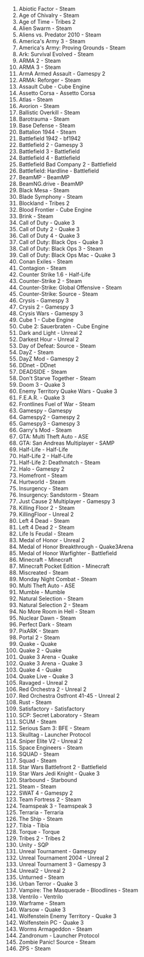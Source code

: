 1. Abiotic Factor - Steam
2. Age of Chivalry - Steam
3. Age of Time - Tribes 2
4. Alien Swarm - Steam
5. Aliens vs. Predator 2010 - Steam
6. America's Army 3 - Steam
7. America's Army: Proving Grounds - Steam
8. Ark: Survival Evolved - Steam
9. ARMA 2 - Steam
10. ARMA 3 - Steam
11. ArmA Armed Assault - Gamespy 2
12. ARMA: Reforger - Steam
13. Assault Cube - Cube Engine
14. Assetto Corsa - Assetto Corsa
15. Atlas - Steam
16. Avorion - Steam
17. Ballistic Overkill - Steam
18. Barotrauma - Steam
19. Base Defense - Steam
20. Battalion 1944 - Steam
21. Battlefield 1942 - bf1942
22. Battlefield 2 - Gamespy 3
23. Battlefield 3 - Battlefield
24. Battlefield 4 - Battlefield
25. Battlefield Bad Company 2 - Battlefield
26. Battlefield: Hardline - Battlefield
27. BeamMP - BeamMP
28. BeamNG.drive - BeamMP
29. Black Mesa - Steam
30. Blade Symphony - Steam
31. Blockland - Tribes 2
32. Blood Frontier - Cube Engine
33. Brink - Steam
34. Call of Duty - Quake 3
35. Call of Duty 2 - Quake 3
36. Call of Duty 4 - Quake 3
37. Call of Duty: Black Ops - Quake 3
38. Call of Duty: Black Ops 3 - Steam
39. Call of Duty: Black Ops Mac - Quake 3
40. Conan Exiles - Steam
41. Contagion - Steam
42. Counter Strike 1.6 - Half-Life
43. Counter-Strike 2 - Steam
44. Counter-Strike: Global Offensive - Steam
45. Counter-Strike: Source - Steam
46. Crysis - Gamespy 3
47. Crysis 2 - Gamespy 3
48. Crysis Wars - Gamespy 3
49. Cube 1 - Cube Engine
50. Cube 2: Sauerbraten - Cube Engine
51. Dark and Light - Unreal 2
52. Darkest Hour - Unreal 2
53. Day of Defeat: Source - Steam
54. DayZ - Steam
55. DayZ Mod - Gamespy 2
56. DDnet - DDnet
57. DEADSIDE - Steam
58. Don't Starve Together - Steam
59. Doom 3 - Quake 3
60. Enemy Territory Quake Wars - Quake 3
61. F.E.A.R. - Quake 3
62. Frontlines Fuel of War - Steam
63. Gamespy - Gamespy
64. Gamespy2 - Gamespy 2
65. Gamespy3 - Gamespy 3
66. Garry's Mod - Steam
67. GTA: Multi Theft Auto - ASE
68. GTA: San Andreas Multiplayer - SAMP
69. Half-Life - Half-Life
70. Half-Life 2 - Half-Life
71. Half-Life 2: Deathmatch - Steam
72. Halo - Gamespy 2
73. Homefront - Steam
74. Hurtworld - Steam
75. Insurgency - Steam
76. Insurgency: Sandstorm - Steam
77. Just Cause 2 Multiplayer - Gamespy 3
78. Killing Floor 2 - Steam
79. KillingFloor - Unreal 2
80. Left 4 Dead - Steam
81. Left 4 Dead 2 - Steam
82. Life Is Feudal - Steam
83. Medal of Honor - Unreal 2
84. Medal of Honor Breakthrough - Quake3Arena
85. Medal of Honor Warfighter - Battlefield
86. Minecraft - Minecraft
87. Minecraft Pocket Edition - Minecraft
88. Miscreated - Steam
89. Monday Night Combat - Steam
90. Multi Theft Auto - ASE
91. Mumble - Mumble
92. Natural Selection - Steam
93. Natural Selection 2 - Steam
94. No More Room in Hell - Steam
95. Nuclear Dawn - Steam
96. Perfect Dark - Steam
97. PixARK - Steam
98. Portal 2 - Steam
99. Quake - Quake
100. Quake 2 - Quake
101. Quake 3 Arena - Quake
102. Quake 3 Arena - Quake 3
103. Quake 4 - Quake
104. Quake Live - Quake 3
105. Ravaged - Unreal 2
106. Red Orchestra 2 - Unreal 2
107. Red Orchestra Ostfront 41-45 - Unreal 2
108. Rust - Steam
109. Satisfactory - Satisfactory
110. SCP: Secret Laboratory - Steam
111. SCUM - Steam
112. Serious Sam 3: BFE - Steam
113. Skulltag - Launcher Protocol
114. Sniper Elite V2 - Unreal 2
115. Space Engineers - Steam
116. SQUAD - Steam
117. Squad - Steam
118. Star Wars Battlefront 2 - Battlefield
119. Star Wars Jedi Knight - Quake 3
120. Starbound - Starbound
121. Steam - Steam
122. SWAT 4 - Gamespy 2
123. Team Fortress 2 - Steam
124. Teamspeak 3 - Teamspeak 3
125. Terraria - Terraria
126. The Ship - Steam
127. Tibia - Tibia
128. Torque - Torque
129. Tribes 2 - Tribes 2
130. Unity - SQP
131. Unreal Tournament - Gamespy
132. Unreal Tournament 2004 - Unreal 2
133. Unreal Tournament 3 - Gamespy 3
134. Unreal2 - Unreal 2
135. Unturned - Steam
136. Urban Terror - Quake 3
137. Vampire: The Masquerade - Bloodlines - Steam
138. Ventrilo - Ventrilo
139. Warframe - Steam
140. Warsow - Quake 3
141. Wolfenstein Enemy Territory - Quake 3
142. Wolfenstein PC - Quake 3
143. Worms Armageddon - Steam
144. Zandronum - Launcher Protocol
145. Zombie Panic! Source - Steam
146. ZPS - Steam
